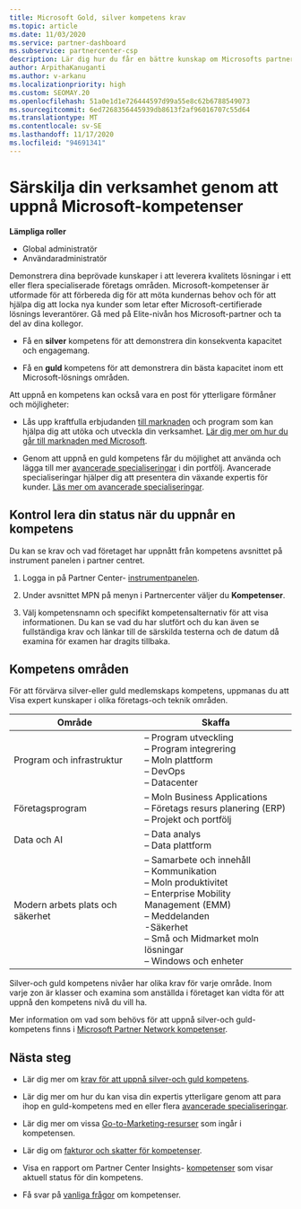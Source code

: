 ```yaml
---
title: Microsoft Gold, silver kompetens krav
ms.topic: article
ms.date: 11/03/2020
ms.service: partner-dashboard
ms.subservice: partnercenter-csp
description: Lär dig hur du får en bättre kunskap om Microsofts partner status och locka nya kunder genom att uppfylla kompetens krav för att få guld-och silver medlemskaps nivåer.
author: ArpithaKanuganti
ms.author: v-arkanu
ms.localizationpriority: high
ms.custom: SEOMAY.20
ms.openlocfilehash: 51a0e1d1e726444597d99a55e8c62b6788549073
ms.sourcegitcommit: 6ed7268356445939db8613f2af96016707c55d64
ms.translationtype: MT
ms.contentlocale: sv-SE
ms.lasthandoff: 11/17/2020
ms.locfileid: "94691341"
---
```

# <a name="differentiate-your-business-by-attaining-microsoft-competencies"></a>Särskilja din verksamhet genom att uppnå Microsoft-kompetenser

**Lämpliga roller**
- Global administratör
- Användaradministratör

Demonstrera dina beprövade kunskaper i att leverera kvalitets lösningar i ett eller flera specialiserade företags områden. Microsoft-kompetenser är utformade för att förbereda dig för att möta kundernas behov och för att hjälpa dig att locka nya kunder som letar efter Microsoft-certifierade lösnings leverantörer. Gå med på Elite-nivån hos Microsoft-partner och ta del av dina kollegor.

- Få en **silver** kompetens för att demonstrera din konsekventa kapacitet och engagemang.

- Få en **guld** kompetens för att demonstrera din bästa kapacitet inom ett Microsoft-lösnings områden.

Att uppnå en kompetens kan också vara en post för ytterligare förmåner och möjligheter:

- Lås upp kraftfulla erbjudanden [till marknaden](mpn-learn-about-go-to-market-benefits.md) och program som kan hjälpa dig att utöka och utveckla din verksamhet. [Lär dig mer om hur du går till marknaden med Microsoft](https://partner.microsoft.com/solutions/go-to-market).

- Genom att uppnå en guld kompetens får du möjlighet att använda och lägga till mer [avancerade specialiseringar](advanced-specializations.md) i din portfölj. Avancerade specialiseringar hjälper dig att presentera din växande expertis för kunder. [Läs mer om avancerade specialiseringar](https://partner.microsoft.com/membership/advanced-specialization).

## <a name="check-your-status-as-you-attain-a-competency"></a>Kontrol lera din status när du uppnår en kompetens

Du kan se krav och vad företaget har uppnått från kompetens avsnittet på instrument panelen i partner centret.

1. Logga in på Partner Center- [instrumentpanelen](https://partner.microsoft.com/dashboard/home).

2. Under avsnittet MPN på menyn i Partnercenter väljer du **Kompetenser**.

3. Välj kompetensnamn och specifikt kompetensalternativ för att visa informationen. Du kan se vad du har slutfört och du kan även se fullständiga krav och länkar till de särskilda testerna och de datum då examina för examen har dragits tillbaka.

## <a name="competency-areas"></a>Kompetens områden

För att förvärva silver-eller guld medlemskaps kompetens, uppmanas du att Visa expert kunskaper i olika företags-och teknik områden.

|**Område**            |**Skaffa**                    |
|--------------------|--------------------------------|
|Program och infrastruktur| – Program utveckling<br/> – Program integrering<br/> – Moln plattform<br/> – DevOps<br/> – Datacenter |
|Företagsprogram | – Moln Business Applications</br> – Företags resurs planering (ERP)</br> – Projekt och portfölj |
|Data och AI| – Data analys<br/> – Data plattform |
|Modern arbets plats och säkerhet | – Samarbete och innehåll<br/> – Kommunikation<br/> – Moln produktivitet<br/> – Enterprise Mobility Management (EMM)<br/> – Meddelanden<br/> -Säkerhet<br/> – Små och Midmarket moln lösningar<br/> – Windows och enheter |

Silver-och guld kompetens nivåer har olika krav för varje område. Inom varje zon är klasser och examina som anställda i företaget kan vidta för att uppnå den kompetens nivå du vill ha. 

Mer information om vad som behövs för att uppnå silver-och guld-kompetens finns i [Microsoft Partner Network kompetenser](https://partner.microsoft.com/membership/competencies).

## <a name="next-steps"></a>Nästa steg

- Lär dig mer om [krav för att uppnå silver-och guld kompetens](https://partner.microsoft.com/membership/competencies).

- Lär dig mer om hur du kan visa din expertis ytterligare genom att para ihop en guld-kompetens med en eller flera [avancerade specialiseringar](advanced-specializations.md).

- Lär dig mer om vissa [Go-to-Marketing-resurser](mpn-learn-about-go-to-market-benefits.md) som ingår i kompetensen.

- Lär dig om [fakturor och skatter för kompetenser](mpn-view-print-maps-invoice.md).

- Visa en rapport om Partner Center Insights- [kompetenser](pci-competencies-report.md) som visar aktuell status för din kompetens.

- Få svar på [vanliga frågor](competencies-faq.md) om kompetenser.
